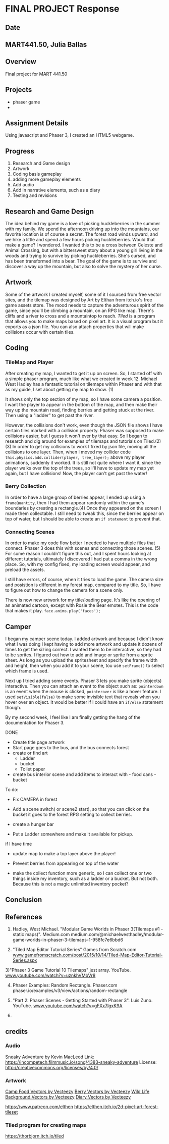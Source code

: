 
# FINAL PROJECT Response
## Date
## MART441.50, Julia Ballas


## Overview

Final project for MART 441.50

## Projects

- phaser game
-

## Assignment Details

Using javascript and Phaser 3, I created an HTML5 webgame.

## Progress

1. Research and Game design
2. Artwork
3. Coding basis gameplay
4. adding more gameplay elements
5. Add audio
6. Add in narrative elements, such as a diary
7. Testing and revisions

## Research and Game Design

The idea behind my game is a love of picking huckleberries in the summer with my family. We spend the afternoon driving up into the mountains, our favorite location is of course a secret. The forest road winds upward, and we hike a little and spend a few hours picking huckleberries. Would that make a game? I wondered. I wanted this to be a cross between Celeste and Animal Crossing, but with a bittersweet story about a young girl living in the woods and trying to survive by picking huckleberries. She's cursed, and has been transformed into a bear. The goal of the game is to survive and discover a way up the mountain, but also to solve the mystery of her curse.

## Artwork

Some of the artwork I created myself, some of it I sourced from free vector sites, and the tilemap was designed by Art by Elthan from itch.io's free game assets store. The mood needs to capture the adventurous spirit of the game, since you'll be climbing a mountain, on an RPG like map. There's cliffs and a river to cross and a mountaintop to reach. *Tiled* is a program that allows you to make maps based on pixel art. It is a visual program but it exports as a json file. You can also attach properties that will make collisions occur with certain tiles.

## Coding

### TileMap and Player
After creating my map, I wanted to get it up on screen. So, I started off with a simple phaser program, much like what we created in week 12. Michael West Hadley has a fantastic tutorial on tilemaps within Phaser and with that as my guide, I set about getting my map to show. (1)

It shows only the top section of my map, so I have some camera a position. I want the player to appear in the bottom of the map, and then make their way up the mountain road, finding berries and getting stuck at the river. Then using a "ladder" to get past the river.

However, the collisions don't work, even though the JSON file shows I have certain tiles marked with a collision property. Phaser was supposed to make collisions easier, but I guess it won't ever by that easy. So I began to research and dig around for examples of tilemaps and tutorials on Tiled.(2)(3) In order to get my collisions to work I fixed by json file, moving all the collisions to one layer. Then, when I moved my collider code `  this.physics.add.collider(player, tree_layer);` above my player animations, suddenly it worked. It is still not quite where I want it, since the player walks over the top of the trees, so I'll have to update my map yet again, but I have collisions! Now, the player can't get past the water!

### Berry Collection

In order to have a large group of berries appear, I ended up using a `frameQuantity`, then I had them appear randomly within the game's boundaries by creating a rectangle.(4) Once they appeared on the screen I made them collectable. I still need to tweak this, since the berries appear on top of water, but I should be able to create an `if statement` to prevent that.

### Connecting Scenes

In order to make my code flow better I needed to have multiple files that connect. Phaser 3 does this with scenes and connecting those scenes. (5) For some reason I couldn't figure this out, and I spent hours looking at different tutorials, ultimately I discovered I had put a comma in the wrong place. So, with my config fixed, my loading screen would appear, and preload the assets.

I still have errors, of course, when it tries to load the game. The camera size and posistion is different in my forest map, compared to my title. So, I have to figure out how to change the camera for a scene only.

There is now new artwork for my title/loading page. It's like the opening of an animated cartoon, except with Rosie the Bear emotes. This is the code that makes it play. `face.anims.play('faces');`


## Camper

I began my camper scene today. I added artwork and because I didn't know what I was doing I kept having to add more artwork and update it dozens of times to get the sizing correct. I wanted them to be interactive, so they had to be sprites. I figured out how to add and image or sprite from a sprite sheet. As long as you upload the spritesheet and specify the frame width and height, then when you add it to your scene, tou use `setFrame()` to select which frame is used.

Next up I tried adding some events. Phaser 3 lets you make sprite (objects) interactive. Then you can attach an event to the object such as: `pointerdown` is an event when the mouse is clicked, `pointerover` is like a hover feature. I used `setVisible(false)` to make some invisible text that reveals when you hover over an object. It would be better if I could have an `if/else` statement though.

By my second week, I feel like I am finally getting the hang of the documentation for Phaser 3.



DONE
- Create title page artwork
- Start page goes to the bus, and the bus connects forest
- create or find art
    - Ladder
    - bucket
    - Toilet paper
- create bus interior scene and add items to interact with
      - food cans
      - bucket

To do:
- Fix CAMERA in forest
- Add a scene switch( or scene2 start), so that you can click on the bucket it goes to the forest RPG setting to collect  berries.
- create a hunger bar

- Put a Ladder somewhere and make it available for pickup.

if I have time
- update map to make a top layer above the player!

- Prevent berries from appearing on top of the water

- make the collect function more generic, so I can collect one or two things inside my inventory, such as a ladder or a bucket. But not both. Because this is not a magic unlimited inventory pocket?



## Conclusion

## References
1) Hadley, West Michael. "Modular Game Worlds in Phaser 3(Tilemaps #1 - static maps)". Medium.com
medium.com/@michaelwesthadley/modular-game-worlds-in-phaser-3-tilemaps-1-958fc7e6bbd6

2) "Tiled Map Editor Tutorial Series" Games from Scratch.com www.gamefromscratch.com/post/2015/10/14/Tiled-Map-Editor-Tutorial-Series.aspx

3)"Phaser 3 Game Tutorial 10 Tilemaps" jest array. YouTube. www.youtube.com/watch?v=uznkhVMbVr8

4) Phaser Examples: Random Rectangle. Phaser.com phaser.io/examples/v3/view/actions/random-rectangle

5) "Part 2: Phaser Scenes - Getting Started with Phaser 3". Luis Zuno. YouTube. www.youtube.com/watch?v=gFXx7lgxK9A
6)
## credits
### Audio
Sneaky Adventure by Kevin MacLeod
Link: https://incompetech.filmmusic.io/song/4383-sneaky-adventure
License: http://creativecommons.org/licenses/by/4.0/

### Artwork
<a href="https://www.vecteezy.com/free-vector/camp-food">Camp Food Vectors by Vecteezy</a>
<a href="https://www.vecteezy.com/free-vector/berry">Berry Vectors by Vecteezy</a>
<a href="https://www.vecteezy.com/vector-art/137848-free-hand-drawn-wild-life-background">Wild Life Background Vectors by Vecteezy</a>
<a href="https://www.vecteezy.com/free-vector/diary">Diary Vectors by Vecteezy</a>

https://www.patreon.com/elthen
https://elthen.itch.io/2d-pixel-art-forest-tileset

### Tiled program for creating maps
https://thorbjorn.itch.io/tiled
